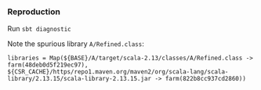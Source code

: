 ### Reproduction

Run `sbt diagnostic`

Note the spurious library `A/Refined.class`:

```
libraries = Map(${BASE}/A/target/scala-2.13/classes/A/Refined.class -> farm(48deb0d5f219ec97), ${CSR_CACHE}/https/repo1.maven.org/maven2/org/scala-lang/scala-library/2.13.15/scala-library-2.13.15.jar -> farm(822b8cc937cd2860))
```
